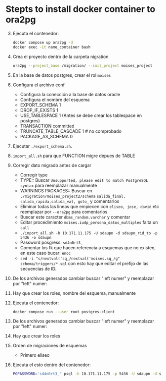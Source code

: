 # Stepts to install docker container to ora2pg

3. Ejecuta el contenedor:
    ```bash
    docker compose up ora2pg -d
    docker exec -it name_container bash
    ```
4. Crea el proyecto dentro de la carpeta nigration
    ```bash
    ora2pg --project_base /migration/ --init_project moises_project
    ```
5. En la base de datos postgres, crear el rol `moises`
5. Configura el archivo conf
    - Configura la conección a la base de datos oracle
    - Configura el nombre del esquema
    - EXPORT_SCHEMA 1
    - DROP_IF_EXISTS 1
    - USE_TABLESPACE 1 (Antes se debe crear los tablespace en postgres)
    - TRANSACTION	committed
    - TRUNCATE_TABLE_CASCADE 1 # no comprobado
    - PACKAGE_AS_SCHEMA	0
7. Ejecutar `./export_schema.sh`.
7. `import_all.sh` para que FUNCTION migre depues de TABLE
6. Corregir dato migrado antes de cargar
    - Corregir type
    - TYPE:: Buscar `Unsupported, please edit to match PostgreSQL syntax` para reemplazar manualmente
    - WARNINGS PACKAGES:: Buscar en `./migration/moises_project2/schema` `salida_final, salida_rapida,salida_val, goto_` y comentarlos
    - Eliminar todas las lineas que empiecen con `eliseo, jose, david` etc reemplazar por `--ora2pg` para comentarlos
    - Buscar este caracter `dbms_random.varchar` y comentar
    - Editar procedimiento `moises.iudp_persona_datos_multiples` falta un `call`
    - `./import_all.sh -h 10.171.11.175 -U sdaupn -d sdaupn_rid_to -p 5436 -o sdaupn`
    - Password posgress: `sd4n0rt3_`
    - Comentar los fk que hacen referencia a esquemas que no existen, en este caso bucar: `enoc`
    - `sed -i "s/nextval('sq_/nextval('moises.sq_/g" schema/triggers/*.sql` con esto hay que editar el prefijo de las secuencias de ID.
    
4. De los archivos generados cambiar buscar "left numer" y reemplazar por "left" numer:
4. Hay que crear los roles, nombre del esquema, manualmente

4. Ejecuta el contenedor:
    ```bash
    docker compose run --user root postgres-client
    ```
4. De los archivos generados cambiar buscar "left numer" y reemplazar por "left" numer:
4. Hay que crear los roles
3. Orden de migraciones de esquemas
    - Primero eliseo
    
5. Ejecuta el esto dentro del contenedor:
    ```bash
    PGPASSWORD='sd4n0rt3_' psql -h 10.171.11.175 -p 5436 -U sdaupn -d sdaupn_rid_to
    ```
